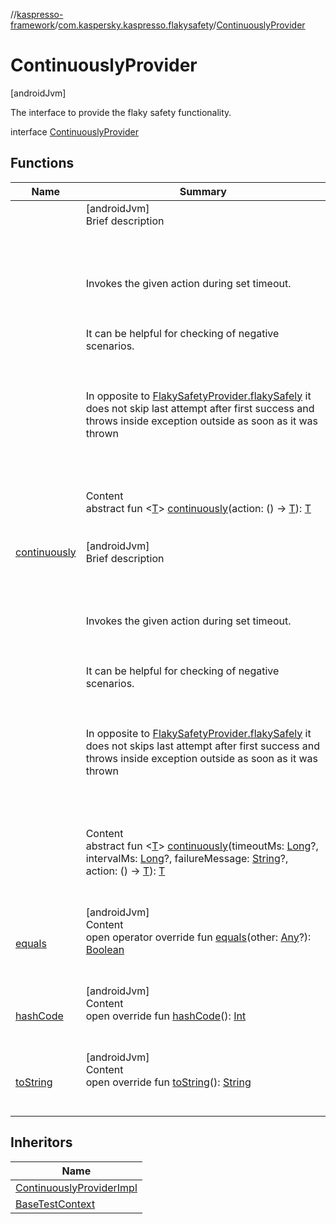 //[kaspresso-framework](../../index.md)/[com.kaspersky.kaspresso.flakysafety](../index.md)/[ContinuouslyProvider](index.md)



# ContinuouslyProvider  
 [androidJvm] 

The interface to provide the flaky safety functionality.

interface [ContinuouslyProvider](index.md)   


## Functions  
  
|  Name|  Summary| 
|---|---|
| [continuously](continuously.md)| [androidJvm]  <br>Brief description  <br><br><br><br><br>Invokes the given action during set timeout.<br><br><br><br>It can be helpful for checking of negative scenarios.<br><br><br><br>In opposite to [FlakySafetyProvider.flakySafely](../-flaky-safety-provider/flaky-safely.md) it does not skip last attempt after first success and throws inside exception outside as soon as it was thrown<br><br><br><br>  <br>Content  <br>abstract fun <[T](continuously.md)> [continuously](continuously.md)(action: () -> [T](continuously.md)): [T](continuously.md)  <br><br><br>[androidJvm]  <br>Brief description  <br><br><br><br><br>Invokes the given action during set timeout.<br><br><br><br>It can be helpful for checking of negative scenarios.<br><br><br><br>In opposite to [FlakySafetyProvider.flakySafely](../-flaky-safety-provider/flaky-safely.md) it does not skips last attempt after first success and throws inside exception outside as soon as it was thrown<br><br><br><br>  <br>Content  <br>abstract fun <[T](continuously.md)> [continuously](continuously.md)(timeoutMs: [Long](https://kotlinlang.org/api/latest/jvm/stdlib/kotlin/-long/index.html)?, intervalMs: [Long](https://kotlinlang.org/api/latest/jvm/stdlib/kotlin/-long/index.html)?, failureMessage: [String](https://kotlinlang.org/api/latest/jvm/stdlib/kotlin/-string/index.html)?, action: () -> [T](continuously.md)): [T](continuously.md)  <br><br><br>
| [equals](https://kotlinlang.org/api/latest/jvm/stdlib/kotlin/-any/equals.html)| [androidJvm]  <br>Content  <br>open operator override fun [equals](https://kotlinlang.org/api/latest/jvm/stdlib/kotlin/-any/equals.html)(other: [Any](https://kotlinlang.org/api/latest/jvm/stdlib/kotlin/-any/index.html)?): [Boolean](https://kotlinlang.org/api/latest/jvm/stdlib/kotlin/-boolean/index.html)  <br><br><br>
| [hashCode](https://kotlinlang.org/api/latest/jvm/stdlib/kotlin/-any/hash-code.html)| [androidJvm]  <br>Content  <br>open override fun [hashCode](https://kotlinlang.org/api/latest/jvm/stdlib/kotlin/-any/hash-code.html)(): [Int](https://kotlinlang.org/api/latest/jvm/stdlib/kotlin/-int/index.html)  <br><br><br>
| [toString](https://kotlinlang.org/api/latest/jvm/stdlib/kotlin/-any/to-string.html)| [androidJvm]  <br>Content  <br>open override fun [toString](https://kotlinlang.org/api/latest/jvm/stdlib/kotlin/-any/to-string.html)(): [String](https://kotlinlang.org/api/latest/jvm/stdlib/kotlin/-string/index.html)  <br><br><br>


## Inheritors  
  
|  Name| 
|---|
| [ContinuouslyProviderImpl](../-continuously-provider-impl/index.md)
| [BaseTestContext](../../com.kaspersky.kaspresso.testcases.core.testcontext/-base-test-context/index.md)


